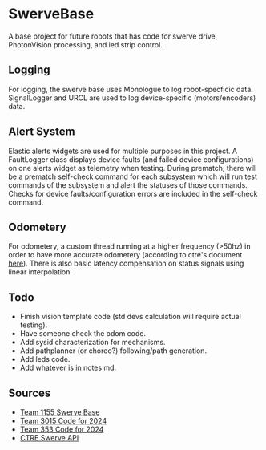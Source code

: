 # SwerveBase
A base project for future robots that has code for swerve drive, PhotonVision processing, and led strip control.

## Logging
For logging, the swerve base uses Monologue to log robot-specficic data. SignalLogger and URCL are used to log device-specific (motors/encoders) data.

## Alert System
Elastic alerts widgets are used for multiple purposes in this project. A FaultLogger class displays device faults (and failed device configurations) on one alerts widget as telemetry when testing. During prematch, there will be a prematch self-check command for each subsystem which will run test commands of the subsystem and alert the statuses of those commands. Checks for device faults/configuration errors are included in the self-check command.

## Odometery
For odometery, a custom thread running at a higher frequency (>50hz) in order to have more accurate odometery (according to ctre's document [here](https://v6.docs.ctr-electronics.com/en/latest/docs/application-notes/update-frequency-impact.html)). There is also basic latency compensation on status signals using linear interpolation.

## Todo
- Finish vision template code (std devs calculation will require actual testing).
- Have someone check the odom code.
- Add sysid characterization for mechanisms.
- Add pathplanner (or choreo?) following/path generation.
- Add leds code.
- Add whatever is in notes md.

## Sources
- [Team 1155 Swerve Base](https://github.com/SciBorgs/Hydrogen/)
- [Team 3015 Code for 2024](https://github.com/3015RangerRobotics/2024Public/tree/main/RobotCode2024/src/main/java/frc)
- [Team 353 Code for 2024](https://github.com/POBots-353/2024RobotCode/tree/main)
- [CTRE Swerve API](https://api.ctr-electronics.com/phoenix6/release/java/com/ctre/phoenix6/mechanisms/swerve/SwerveDrivetrain.html)
